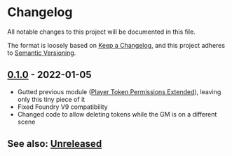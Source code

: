 # Changelog
All notable changes to this project will be documented in this file.

The format is loosely based on [Keep a Changelog](https://keepachangelog.com/en/1.0.0/),
and this project adheres to [Semantic Versioning](https://semver.org/spec/v2.0.0.html).

##  [0.1.0] - 2022-01-05
- Gutted previous module ([Player Token Permissions Extended](https://github.com/VanceCole/player-token-permissions/)), leaving only this tiny piece of it
- Fixed Foundry V9 compatibility
- Changed code to allow deleting tokens while the GM is on a different scene

## See also: [Unreleased]

[Unreleased]: https://github.com/itamarcu/allow-players-to-delete-their-tokens/compare/0.1.0...HEAD
[0.1.0]: https://github.com/itamarcu/allow-players-to-delete-their-tokens/compare/0.0.3...0.1.0
